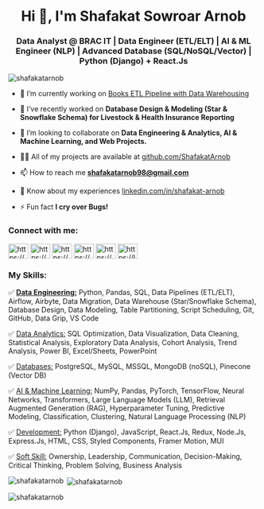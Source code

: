 <h1 align="center">Hi 👋, I'm Shafakat Sowroar Arnob</h1>
<h3 align="center">Data Analyst @ BRAC IT | Data Engineer (ETL/ELT) | AI & ML Engineer (NLP) | Advanced Database (SQL/NoSQL/Vector) | Python (Django) + React.Js</h3>


<p align="left"> <img src="https://komarev.com/ghpvc/?username=shafakatarnob&label=Profile%20views&color=0e75b6&style=flat" alt="shafakatarnob" /> </p>

- 🔭 I’m currently working on [Books ETL Pipeline with Data Warehousing](https://github.com/ShafakatArnob/Books-ETL-Pipeline-with-Data-Warehousing)

- 🌱 I’ve recently worked on **Database Design & Modeling (Star & Snowflake Schema) for Livestock & Health Insurance Reporting**

- 👯 I’m looking to collaborate on **Data Engineering & Analytics, AI & Machine Learning, and Web Projects.**

- 👨‍💻 All of my projects are available at [github.com/ShafakatArnob](https://github.com/ShafakatArnob)

- 📫 How to reach me **shafakatarnob98@gmail.com**

- 📄 Know about my experiences [linkedin.com/in/shafakat-arnob](https://www.linkedin.com/in/shafakat-arnob/)

- ⚡ Fun fact **I cry over Bugs!**

<h3 align="left">Connect with me:</h3>
<p align="left">
<a href="https://www.linkedin.com/in/shafakat-arnob/" target="blank"><img align="center" src="https://raw.githubusercontent.com/rahuldkjain/github-profile-readme-generator/master/src/images/icons/Social/linked-in-alt.svg" alt="https://www.linkedin.com/in/shafakat-arnob/" height="30" width="40" /></a>
<a href="https://www.kaggle.com/shafakatarnob" target="blank"><img align="center" src="https://raw.githubusercontent.com/rahuldkjain/github-profile-readme-generator/master/src/images/icons/Social/kaggle.svg" alt="https://www.kaggle.com/shafakatarnob" height="30" width="40" /></a>
<a href="https://www.facebook.com/profile.php?id=100015607007930" target="blank"><img align="center" src="https://raw.githubusercontent.com/rahuldkjain/github-profile-readme-generator/master/src/images/icons/Social/facebook.svg" alt="https://www.facebook.com/profile.php?id=100015607007930" height="30" width="40" /></a>
<a href="https://instagram.com/_blurryface.x_/" target="blank"><img align="center" src="https://raw.githubusercontent.com/rahuldkjain/github-profile-readme-generator/master/src/images/icons/Social/instagram.svg" alt="https://www.instagram.com/_blurryface.x_/" height="30" width="40" /></a>
<a href="https://codeforces.com/profile/shafakat_arnob" target="blank"><img align="center" src="https://raw.githubusercontent.com/rahuldkjain/github-profile-readme-generator/master/src/images/icons/Social/codeforces.svg" alt="https://codeforces.com/profile/shafakat_arnob" height="30" width="40" /></a>
<a href="https://leetcode.com/shafakat_arnob/" target="blank"><img align="center" src="https://raw.githubusercontent.com/rahuldkjain/github-profile-readme-generator/master/src/images/icons/Social/leet-code.svg" alt="https://leetcode.com/shafakat_arnob/" height="30" width="40" /></a>
</p>

<h3 align="left">My Skills:</h3>

✅ <ins>**Data Engineering:**</ins> Python, Pandas, SQL, Data Pipelines (ETL/ELT), Airflow, Airbyte, Data Migration, Data Warehouse (Star/Snowflake Schema), Database Design, Data Modeling, Table Partitioning, Script Scheduling, Git, GitHub, Data Grip, VS Code

✅ <ins>Data Analytics:</ins> SQL Optimization, Data Visualization, Data Cleaning, Statistical Analysis, Exploratory Data Analysis, Cohort Analysis, Trend Analysis, Power BI, Excel/Sheets, PowerPoint

✅ <ins>Databases:</ins> PostgreSQL, MySQL, MSSQL, MongoDB (noSQL), Pinecone (Vector DB)

✅ <ins>AI & Machine Learning:</ins> NumPy, Pandas, PyTorch, TensorFlow, Neural Networks, Transformers, Large Language Models (LLM), Retrieval Augmented Generation (RAG), Hyperparameter Tuning, Predictive Modeling, Classification, Clustering, Natural Language Processing (NLP)

✅ <ins>Development:</ins> Python (Django), JavaScript, React.Js, Redux, Node.Js, Express.Js, HTML, CSS, Styled Components, Framer Motion, MUI

✅ <ins>Soft Skill:</ins> Ownership, Leadership, Communication, Decision-Making, Critical Thinking, Problem Solving, Business Analysis


<p><img align="left" src="https://github-readme-stats.vercel.app/api/top-langs?username=shafakatarnob&show_icons=true&locale=en&layout=compact" alt="shafakatarnob" /></p>

<p>&nbsp;<img align="center" src="https://github-readme-stats.vercel.app/api?username=shafakatarnob&show_icons=true&locale=en" alt="shafakatarnob" /></p>

<p><img align="center" src="https://github-readme-streak-stats.herokuapp.com/?user=shafakatarnob&" alt="shafakatarnob" /></p>
